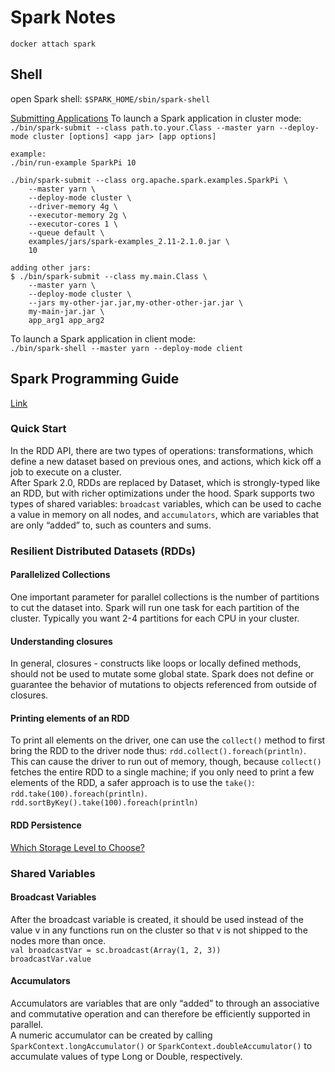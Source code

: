 # Spark Notes

`docker attach spark`  

## Shell
open Spark shell: `$SPARK_HOME/sbin/spark-shell`  

[Submitting Applications](https://spark.apache.org/docs/latest/submitting-applications.html)
To launch a Spark application in cluster mode:  
`./bin/spark-submit --class path.to.your.Class --master yarn --deploy-mode cluster [options] <app jar> [app options]`

```
example:  
./bin/run-example SparkPi 10

./bin/spark-submit --class org.apache.spark.examples.SparkPi \
    --master yarn \
    --deploy-mode cluster \
    --driver-memory 4g \
    --executor-memory 2g \
    --executor-cores 1 \
    --queue default \
    examples/jars/spark-examples_2.11-2.1.0.jar \
    10

adding other jars:  
$ ./bin/spark-submit --class my.main.Class \
    --master yarn \
    --deploy-mode cluster \
    --jars my-other-jar.jar,my-other-other-jar.jar \
    my-main-jar.jar \
    app_arg1 app_arg2

```

To launch a Spark application in client mode:  
`./bin/spark-shell --master yarn --deploy-mode client`

## Spark Programming Guide
[Link](https://spark.apache.org/docs/latest/rdd-programming-guide.html#printing-elements-of-an-rdd)
### Quick Start
In the RDD API, there are two types of operations: transformations, which define a new dataset based on previous ones, and actions, which kick off a job to execute on a cluster.   
After Spark 2.0, RDDs are replaced by Dataset, which is strongly-typed like an RDD, but with richer optimizations under the hood.
Spark supports two types of shared variables: `broadcast` variables, which can be used to cache a value in memory on all nodes, and `accumulators`, which are variables that are only “added” to, such as counters and sums.

### Resilient Distributed Datasets (RDDs)
#### Parallelized Collections
One important parameter for parallel collections is the number of partitions to cut the dataset into. Spark will run one task for each partition of the cluster. Typically you want 2-4 partitions for each CPU in your cluster.

#### Understanding closures
In general, closures - constructs like loops or locally defined methods, should not be used to mutate some global state. Spark does not define or guarantee the behavior of mutations to objects referenced from outside of closures.

#### Printing elements of an RDD
To print all elements on the driver, one can use the `collect()` method to first bring the RDD to the driver node thus: `rdd.collect().foreach(println)`. This can cause the driver to run out of memory, though, because `collect()` fetches the entire RDD to a single machine; if you only need to print a few elements of the RDD, a safer approach is to use the `take()`: `rdd.take(100).foreach(println)`.  
`rdd.sortByKey().take(100).foreach(println)`  

#### RDD Persistence
[Which Storage Level to Choose?](https://spark.apache.org/docs/latest/rdd-programming-guide.html#which-storage-level-to-choose)

### Shared Variables
#### Broadcast Variables
After the broadcast variable is created, it should be used instead of the value v in any functions run on the cluster so that v is not shipped to the nodes more than once.   
`val broadcastVar = sc.broadcast(Array(1, 2, 3))`  
`broadcastVar.value`  
#### Accumulators
Accumulators are variables that are only “added” to through an associative and commutative operation and can therefore be efficiently supported in parallel.  
A numeric accumulator can be created by calling `SparkContext.longAccumulator()` or `SparkContext.doubleAccumulator()` to accumulate values of type Long or Double, respectively.
